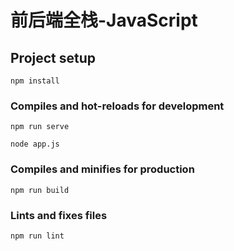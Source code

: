 # 前后端全栈-JavaScript

## Project setup
```
npm install
```

### Compiles and hot-reloads for development
```
npm run serve
```
```
node app.js
```

### Compiles and minifies for production
```
npm run build
```

### Lints and fixes files
```
npm run lint
```

